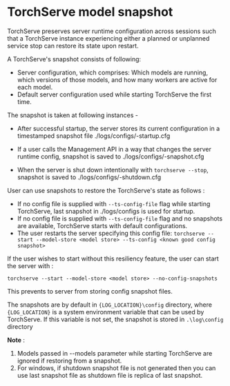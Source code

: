 # TorchServe model snapshot

TorchServe preserves server runtime configuration across sessions such that a TorchServe instance experiencing either a planned or unplanned service stop can restore its state upon restart.
 
A TorchServe's snapshot consists of following:

 - Server configuration, which comprises: Which models are running, which versions of those models, and how many workers are active for each model.
 - Default server configuration used while starting TorchServe the first time.
 
The snapshot is taken at following instances -

 - After successful startup, the server stores its current configuration in a timestamped snapshot file ./logs/configs/<yyyyMMddHHmmssSSS>-startup.cfg

 - If a user calls the Management API in a way that changes the server runtime config, snapshot is saved to ./logs/configs/<yyyyMMddHHmmssSSS>-snapshot.cfg

 - When the server is shut down intentionally with `torchserve --stop`, snapshot is saved to ./logs/configs/<yyyyMMddHHmmssSSS>-shutdown.cfg

User can use snapshots to restore the TorchServe's state as follows :

 - If no config file is supplied with `--ts-config-file` flag while starting TorchServe, last snapshot in ./logs/configs is used for startup.
 - If no config file is supplied with `--ts-config-file` flag and no snapshots are available, TorchServe starts with default configurations.
 - The user restarts the server specifying this config file: `torchserve --start --model-store <model store> --ts-config <known good config snapshot>`
 

If the user wishes to start without this resiliency feature, the user can start the server with :

`torchserve --start --model-store <model store> --no-config-snapshots`

This prevents to server from storing config snapshot files.

The snapshots are by default in `{LOG_LOCATION}\config` directory, where `{LOG_LOCATION}` is a system environment variable that can be used by TorchServe. If this variable is not set, the snapshot is stored in  `.\log\config` directory 

**Note** : 
1. Models passed in --models parameter while starting TorchServe are ignored if restoring from a snapshot.
2. For windows, if shutdown snapshot file is not generated then you can use last snapshot file as shutdown file is replica of last snapshot.